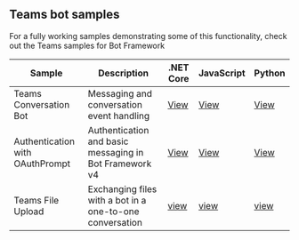 ## Teams bot samples

For a fully working samples demonstrating some of this functionality, check out the Teams samples for Bot Framework

| Sample | Description | .NET Core | JavaScript | Python |
|--------|------------- |---|---|---|
| Teams Conversation Bot | Messaging and conversation event handling | [View](https://github.com/microsoft/BotBuilder-Samples/tree/main/samples/csharp_dotnetcore/57.teams-conversation-bot)| [View](https://github.com/microsoft/BotBuilder-Samples/tree/main/samples/javascript_nodejs/57.teams-conversation-bot)| [View](https://github.com/microsoft/BotBuilder-Samples/tree/main/samples/python/57.teams-conversation-bot) | 
| Authentication with OAuthPrompt| Authentication and basic messaging in Bot Framework v4 | [View](https://github.com/microsoft/BotBuilder-Samples/tree/main/samples/csharp_dotnetcore/46.teams-auth)|[View](https://github.com/microsoft/BotBuilder-Samples/tree/main/samples/javascript_nodejs/46.teams-auth)| [View](https://github.com/microsoft/BotBuilder-Samples/tree/main/samples/python/46.teams-auth) | 
|Teams File Upload | Exchanging files with a bot in a one-to-one conversation | [view](https://github.com/microsoft/BotBuilder-Samples/tree/main/samples/csharp_dotnetcore/56.teams-file-upload) | [view](https://github.com/microsoft/BotBuilder-Samples/tree/main/samples/javascript_nodejs/56.teams-file-upload) | [view](https://github.com/microsoft/BotBuilder-Samples/tree/main/samples/python/56.teams-file-upload) | 
